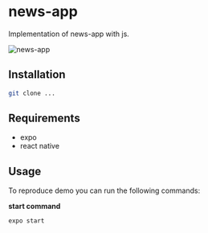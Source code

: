 # news-app

Implementation of news-app with js.

![news-app](https://user-images.githubusercontent.com/58880431/117382233-06ea6580-af19-11eb-837a-160fa6d26d91.gif)


## Installation

```bash
git clone ...
```

## Requirements

  * expo
  * react native

## Usage

To reproduce demo you can run the following commands:

**start command**
```bash
expo start
```
